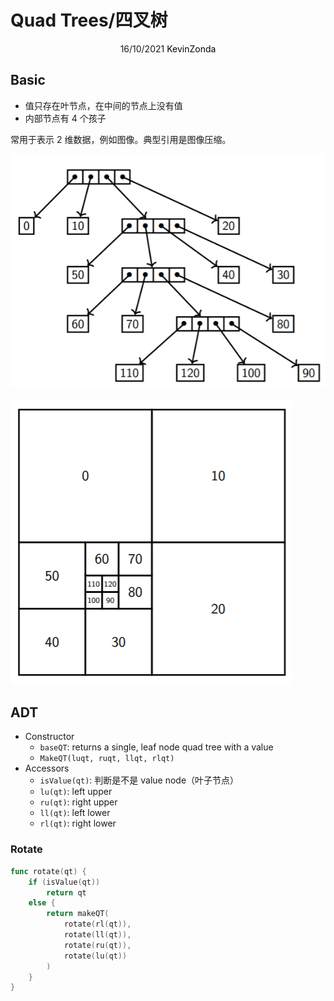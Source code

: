 # Quad Trees/四叉树

<center>
<span>16/10/2021</span>
<a style="text-decoration:none; color: black;" href="https://github.com/KevinZonda">KevinZonda</a>
</center>

## Basic

- 值只存在叶节点，在中间的节点上没有值
- 内部节点有 4 个孩子

常用于表示 2 维数据，例如图像。典型引用是图像压缩。

![](img/qt-basic.png)

![](img/qt-basic-1.png)

## ADT

- Constructor
  - `baseQT`: returns a single, leaf node quad tree with a value
  - `MakeQT(luqt, ruqt, llqt, rlqt)`
- Accessors
  - `isValue(qt)`: 判断是不是 value node（叶子节点）
  - `lu(qt)`: left upper
  - `ru(qt)`: right upper
  - `ll(qt)`: left lower
  - `rl(qt)`: right lower

### Rotate

```go
func rotate(qt) {
    if (isValue(qt))
        return qt
    else {
        return makeQT(
            rotate(rl(qt)),
            rotate(ll(qt)),
            rotate(ru(qt)),
            rotate(lu(qt))
        )
    }
}
```